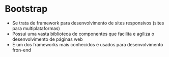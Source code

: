# Bootstrap

- Se trata de framework para desenvolvimento de sites responsivos (sites para multiplataformas)
- Possui uma vasta biblioteca de componentes que facilita e agiliza o desenvolvimento de páginas web
- É um dos frameworks mais conhecidos e usados para desenvolvimento fron-end
